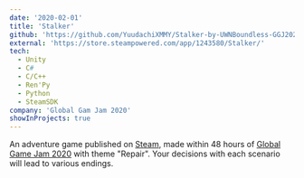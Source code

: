 ```yaml
---
date: '2020-02-01'
title: 'Stalker'
github: 'https://github.com/YuudachiXMMY/Stalker-by-UWNBoundless-GGJ2020'
external: 'https://store.steampowered.com/app/1243580/Stalker/'
tech:
  - Unity
  - C#
  - C/C++
  - Ren'Py
  - Python
  - SteamSDK
company: 'Global Gam Jam 2020'
showInProjects: true
---
```


An adventure game published on [Steam](https://store.steampowered.com/app/1243580/Stalker/),
made within 48 hours of [Global Game Jam 2020](https://v3.globalgamejam.org/2022/games) with theme "Repair".
Your decisions with each scenario will lead to various endings.
